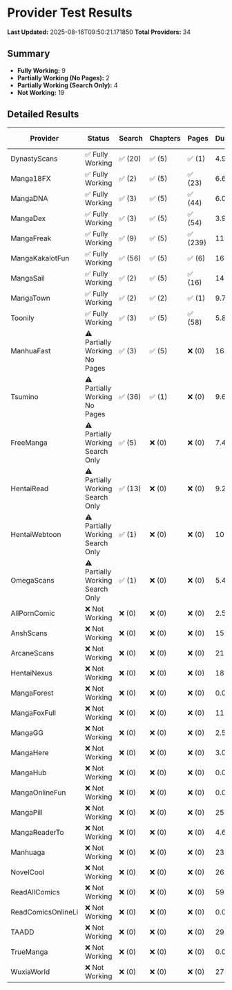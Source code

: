 # Provider Test Results

**Last Updated:** 2025-08-16T09:50:21.171850
**Total Providers:** 34

## Summary

- **Fully Working:** 9
- **Partially Working (No Pages):** 2
- **Partially Working (Search Only):** 4
- **Not Working:** 19

## Detailed Results

| Provider | Status | Search | Chapters | Pages | Duration | Last Tested |
|----------|--------|--------|----------|-------|----------|-------------|
| DynastyScans | ✅ Fully Working | ✅ (20) | ✅ (5) | ✅ (1) | 4.9s | 2025-08-15 |
| Manga18FX | ✅ Fully Working | ✅ (2) | ✅ (5) | ✅ (23) | 6.6s | 2025-08-15 |
| MangaDNA | ✅ Fully Working | ✅ (3) | ✅ (5) | ✅ (44) | 6.0s | 2025-08-15 |
| MangaDex | ✅ Fully Working | ✅ (3) | ✅ (5) | ✅ (54) | 3.9s | 2025-08-13 |
| MangaFreak | ✅ Fully Working | ✅ (9) | ✅ (5) | ✅ (239) | 11.0s | 2025-08-15 |
| MangaKakalotFun | ✅ Fully Working | ✅ (56) | ✅ (5) | ✅ (6) | 16.3s | 2025-08-13 |
| MangaSail | ✅ Fully Working | ✅ (2) | ✅ (5) | ✅ (16) | 14.8s | 2025-08-13 |
| MangaTown | ✅ Fully Working | ✅ (2) | ✅ (2) | ✅ (1) | 9.7s | 2025-08-13 |
| Toonily | ✅ Fully Working | ✅ (3) | ✅ (5) | ✅ (58) | 5.8s | 2025-08-13 |
| ManhuaFast | ⚠️ Partially Working No Pages | ✅ (3) | ✅ (5) | ❌ (0) | 16.2s | 2025-08-15 |
| Tsumino | ⚠️ Partially Working No Pages | ✅ (36) | ✅ (1) | ❌ (0) | 9.6s | 2025-08-15 |
| FreeManga | ⚠️ Partially Working Search Only | ✅ (5) | ❌ (0) | ❌ (0) | 7.4s | 2025-08-15 |
| HentaiRead | ⚠️ Partially Working Search Only | ✅ (13) | ❌ (0) | ❌ (0) | 9.2s | 2025-08-15 |
| HentaiWebtoon | ⚠️ Partially Working Search Only | ✅ (1) | ❌ (0) | ❌ (0) | 10.4s | 2025-08-15 |
| OmegaScans | ⚠️ Partially Working Search Only | ✅ (1) | ❌ (0) | ❌ (0) | 5.4s | 2025-08-15 |
| AllPornComic | ❌ Not Working | ❌ (0) | ❌ (0) | ❌ (0) | 2.5s | 2025-08-15 |
| AnshScans | ❌ Not Working | ❌ (0) | ❌ (0) | ❌ (0) | 15.5s | 2025-08-16 |
| ArcaneScans | ❌ Not Working | ❌ (0) | ❌ (0) | ❌ (0) | 21.6s | 2025-08-16 |
| HentaiNexus | ❌ Not Working | ❌ (0) | ❌ (0) | ❌ (0) | 18.2s | 2025-08-15 |
| MangaForest | ❌ Not Working | ❌ (0) | ❌ (0) | ❌ (0) | 0.0s | 2025-08-16 |
| MangaFoxFull | ❌ Not Working | ❌ (0) | ❌ (0) | ❌ (0) | 11.9s | 2025-08-15 |
| MangaGG | ❌ Not Working | ❌ (0) | ❌ (0) | ❌ (0) | 2.5s | 2025-08-15 |
| MangaHere | ❌ Not Working | ❌ (0) | ❌ (0) | ❌ (0) | 3.0s | 2025-08-15 |
| MangaHub | ❌ Not Working | ❌ (0) | ❌ (0) | ❌ (0) | 0.0s | 2025-08-15 |
| MangaOnlineFun | ❌ Not Working | ❌ (0) | ❌ (0) | ❌ (0) | 0.0s | 2025-08-16 |
| MangaPill | ❌ Not Working | ❌ (0) | ❌ (0) | ❌ (0) | 25.7s | 2025-08-16 |
| MangaReaderTo | ❌ Not Working | ❌ (0) | ❌ (0) | ❌ (0) | 4.6s | 2025-08-15 |
| Manhuaga | ❌ Not Working | ❌ (0) | ❌ (0) | ❌ (0) | 23.2s | 2025-08-15 |
| NovelCool | ❌ Not Working | ❌ (0) | ❌ (0) | ❌ (0) | 26.5s | 2025-08-15 |
| ReadAllComics | ❌ Not Working | ❌ (0) | ❌ (0) | ❌ (0) | 59.5s | 2025-08-15 |
| ReadComicsOnlineLi | ❌ Not Working | ❌ (0) | ❌ (0) | ❌ (0) | 0.0s | 2025-08-16 |
| TAADD | ❌ Not Working | ❌ (0) | ❌ (0) | ❌ (0) | 29.2s | 2025-08-15 |
| TrueManga | ❌ Not Working | ❌ (0) | ❌ (0) | ❌ (0) | 0.0s | 2025-08-16 |
| WuxiaWorld | ❌ Not Working | ❌ (0) | ❌ (0) | ❌ (0) | 27.0s | 2025-08-15 |
